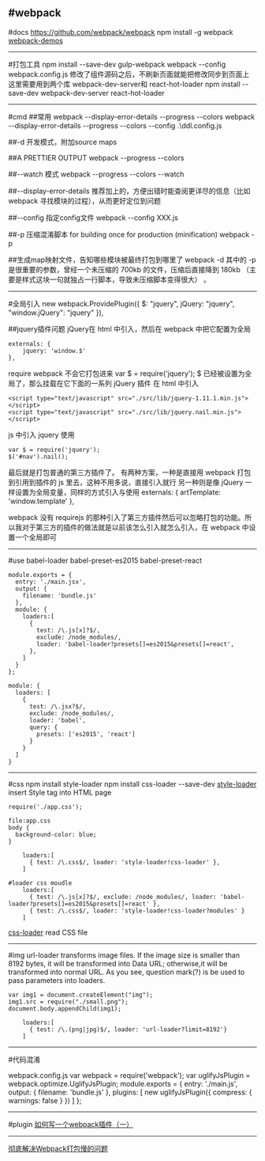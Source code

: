 #webpack
---
#docs
https://github.com/webpack/webpack
npm install -g webpack
[](http://itindex.net/detail/53450-react-webpack)
[webpack-demos](https://github.com/ruanyf/webpack-demos)

---
#打包工具
npm install --save-dev gulp-webpack
webpack --config webpack.config.js
修改了组件源码之后，不刷新页面就能把修改同步到页面上
这里需要用到两个库 webpack-dev-server和 react-hot-loader
npm install --save-dev webpack-dev-server react-hot-loader



---
#cmd
##常用
webpack --display-error-details --progress --colors
webpack --display-error-details --progress --colors --config .\ddl.config.js


##-d 开发模式，附加source maps

##A PRETTIER OUTPUT
webpack --progress --colors

##--watch 模式
webpack --progress --colors --watch

##--display-error-details
推荐加上的，方便出错时能查阅更详尽的信息（比如 webpack 寻找模块的过程），从而更好定位到问题

##--config 指定config文件
webpack --config XXX.js 

##-p 压缩混淆脚本 
for building once for production (minification)
webpack -p 

##生成map映射文件，告知哪些模块被最终打包到哪里了
webpack -d
其中的 -p 是很重要的参数，曾经一个未压缩的 700kb 的文件，压缩后直接降到 180kb （主要是样式这块一句就独占一行脚本，导致未压缩脚本变得很大） 。






---
#全局引入
new webpack.ProvidePlugin({
$: "jquery",
    jQuery: "jquery",
    "window.jQuery": "jquery"
}),

##jquery插件问题
jQuery在 html 中引入，然后在 webpack 中把它配置为全局
```
externals: {
    jquery: 'window.$'
},
```
require webpack 不会它打包进来
var $ = require('jquery');
$ 已经被设置为全局了，那么挂载在它下面的一系列 jQuery 插件 在 html 中引入
```
<script type="text/javascript" src="./src/lib/jquery-1.11.1.min.js"></script>
<script type="text/javascript" src="./src/lib/jquery.nail.min.js"></script>
```
js 中引入 jquery 使用
```
var $ = require('jquery');
$('#nav').nail();
```
最后就是打包普通的第三方插件了。
有两种方案，一种是直接用 webpack 打包到引用到插件的 js 里去，这种不用多说，直接引入就行
另一种则是像 jQuery 一样设置为全局变量，同样的方式引入与使用
externals: {
    artTemplate: 'window.template'
},

webpack 没有 requirejs 的那种引入了第三方插件然后可以忽略打包的功能。所以我对于第三方的插件的做法就是以前该怎么引入就怎么引入，在 webpack 中设置一个全局即可






----
#use babel-loader
babel-preset-es2015
babel-preset-react
```
module.exports = {
  entry: './main.jsx',
  output: {
    filename: 'bundle.js'
  },
  module: {
    loaders:[
      {
        test: /\.js[x]?$/,
        exclude: /node_modules/,
        loader: 'babel-loader?presets[]=es2015&presets[]=react',
      },
    ]
  }
};

module: {
  loaders: [
    {
      test: /\.jsx?$/,
      exclude: /node_modules/,
      loader: 'babel',
      query: {
        presets: ['es2015', 'react']
      }
    }
  ]
}

```

---
#css
npm install style-loader
npm install css-loader --save-dev
[style-loader](https://www.npmjs.com/package/style-loader)
insert Style tag into HTML page
```
require('./app.css');

file:app.css
body {
  background-color: blue;
}

    loaders:[
      { test: /\.css$/, loader: 'style-loader!css-loader' },
    ]

#loader css moudle
    loaders:[
      { test: /\.js[x]?$/, exclude: /node_modules/, loader: 'babel-loader?presets[]=es2015&presets[]=react' },
      { test: /\.css$/, loader: 'style-loader!css-loader?modules' }
    ]
```

[css-loader](https://www.npmjs.com/package/css-loader)
read CSS file



---
#img
url-loader transforms image files. 
If the image size is smaller than 8192 bytes, it will be transformed into Data URL; 
otherwise,it will be transformed into normal URL. 
As you see, question mark(?) is be used to pass parameters into loaders.
```
var img1 = document.createElement("img");
img1.src = require("./small.png");
document.body.appendChild(img1);

    loaders:[
      { test: /\.(png|jpg)$/, loader: 'url-loader?limit=8192'}
    ]
```


---
#代码混淆

webpack.config.js
var webpack = require('webpack');
var uglifyJsPlugin = webpack.optimize.UglifyJsPlugin;
module.exports = {
  entry: './main.js',
  output: {
    filename: 'bundle.js'
  },
  plugins: [
    new uglifyJsPlugin({
      compress: {
        warnings: false
      }
    })
  ]
};



---
#plugin
[如何写一个webpack插件（一）](https://github.com/lcxfs1991/blog/issues/1)



---
[彻底解决Webpack打包慢的问题](http://blog.csdn.net/fengyinchao/article/details/52100357)










